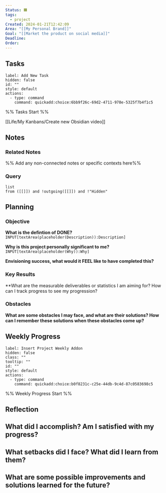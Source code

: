 ```yaml
---
Status: 🟧
tags:
  - project
Created: 2024-01-21T12:42:09
Area: "[[My Personal Brand]]"
Goal: "[[Market the product on social media]]"
Deadline: 
Order: 
---
```


## Tasks
```meta-bind-button
label: Add New Task
hidden: false
id: ""
style: default
actions:
  - type: command
    command: quickadd:choice:6bb9f26c-69d2-4711-978e-5325f7b4f1c5
```
%% Tasks Start %%

[[Life/My Kanbans/Create new Obsidian video]]
## Notes
### Related Notes
%% Add any non-connected notes or specific contexts here%%

### Query
```dataview
list
from ([[]]) and !outgoing([[]]) and !"Hidden"
```
## Planning
### Objective
**What is the defintion of DONE?**
`INPUT[textArea(placeholder(Description)):Description]`

**Why is this project personally significant to me?**
`INPUT[textArea(placeholder(Why)):Why]`

**Envisioning success, what would it FEEL like to have completed this?**

### Key Results
**What are the measurable deliverables or statistics I am aiming for? How can I track progress to see my progression?

### Obstacles
**What are some obstacles I may face, and what are their solutions? How can I remember these solutions when these obstacles come up?**

## Weekly Progress
```meta-bind-button
label: Insert Project Weekly Addon
hidden: false
class: ""
tooltip: ""
id: ""
style: default
actions:
  - type: command
    command: quickadd:choice:b0f8231c-c25e-44db-9c4d-87c0583698c5

```
%% Weekly Progress Start %%
## Reflection
**What did I accomplish? Am I satisfied with my progress?**
- 

**What setbacks did I face? What did I learn from them?**
- 

**What are some possible improvements and solutions learned for the future?**
- 
